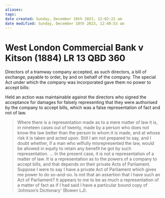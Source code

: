 ```yaml
---
aliases: 
tags: 
date created: Sunday, December 10th 2023, 12:02:22 am
date modified: Sunday, December 10th 2023, 12:40:53 am
---
```


# West London Commercial Bank v Kitson (1884) LR 13 QBD 360

Directors of a tramway company accepted, as such directors, a bill of exchange, payable to order, by and on behalf of the company. The special Act under which the company was incorporated gave them no power to accept bills:

Held an action was maintainable against the directors who signed the acceptance for damages for falsely representing that they were authorised by the company to accept bills, which was a false representation of fact and not of law.

> Where there is a representation made as to a mere matter of law it is, in nineteen cases out of twenty, made by a person who does not know the law better than the person to whom it is made, and at whose risk it is taken and acted upon. Still I am not prepared to say, and I doubt whether, if a man who wilfully misrepresented the law, would be allowed in equity to retain any benefit he got by such representation. … In the present case, it is not a representation of a matter of law. It is a representation as to the powers of a company to accept bills, and that depends on their private Acts of Parliament. Suppose I were to say I have a private Act of Parliament which gives me power to do so-and-so. Is not that an assertion that I have such an Act of Parliament? It appears to me to be as much a representation of a matter of fact as if I had said I have a particular bound copy of ‘Johnson’s Dictionary’ (Bowen LJ).
